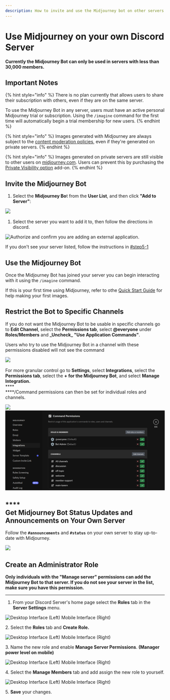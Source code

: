 ```yaml
---
description: How to invite and use the Midjourney bot on other servers.
---
```


# Use Midjourney on your own Discord Server

**Currently the Midjourney Bot can only be used in servers with less than 30,000 members.**

## Important Notes

{% hint style="info" %}
There is no plan currently that allows users to share their subscription with others, even if they are on the same server.

To use the Midjourney Bot in any server, users must have an active personal Midjourney trial or subscription. Using the `/imagine` command for the first time will automatically begin a trial membership for new users.
{% endhint %}

{% hint style="info" %}
Images generated with Midjourney are always subject to the [content moderation policies](content-and-moderation-policy.md), even if they're generated on private servers.
{% endhint %}

{% hint style="info" %}
Images generated on private servers are still visible to other users on [midjourney.com](https://www.midjourney.com/app/feed/all/). Users can prevent this by purchasing the [Private Visibility option](https://midjourney.gitbook.io/docs/billing#private-visibility-option-+usd20-month) add-on.
{% endhint %}

## Invite the Midjourney Bot <a href="#step5" id="step5"></a>

1. Select the **Midjourney Bo**t from the **User List**, and then click **"Add to Server"**:

![](.gitbook/assets/MJ\_BotInvite.png)

1. Select the server you want to add it to, then follow the directions in discord.

![Authorize and confirm you are adding an external application.](.gitbook/assets/MJ\_AuthorizeBot.png)

If you don't see your server listed, follow the instructions in [#step5-1](use-midjourney-on-your-own-discord-server.md#step5-1 "mention")

## Use the Midjourney Bot

Once the Midjourney Bot has joined your server you can begin interacting with it using the `/imagine` command.

If this is your first time using Midjourney, refer to othe [Quick Start Guide](./) for help making your first images.

## Restrict the Bot to Specific Channels

If you do not want the Midjourney Bot to be usable in specific channels go to **Edit Channel**, select the **Permissions tab**, select **@everyone** under **Roles/Members** and **\_Uncheck\_ "Use Application Commands"**.

Users who try to use the Midjourney Bot in a channel with these permissions disabled will not see the command

![](.gitbook/assets/MJ\_RestrictChannel.png)

For more granular control go to **Settings**, select **Integrations**, select the **Permissions tab**, select the **+ for the Midjourney Bot**, and select **Manage Integration.**\
\*\*\*\*\
\*\*\*\*/Command permissions can then be set for individual roles and channels.

![](.gitbook/assets/MJ\_Integrations.png) ![](.gitbook/assets/image.png)

\*\*\*\*\
**Get Midjourney Bot Status Updates and Announcements on Your Own Server**
--------------------------------------------------------------------------

Follow the **`#announcements`** and **`#status`** on your own server to stay up-to-date with Midjourney.

![](.gitbook/assets/MJ\_StatusFollow.png)

## Create an Administrator Role <a href="#step5" id="step5"></a>

**Only individuals with the "Manage server" permissions can add the Midjourney Bot to that server. If you do not see your server in the list, make sure you have this permission.**

***

1. From your Discord Server's home page select the **Roles** tab in the **Server Settings** menu.

![Desktop Interface (Left)          Mobile Interface (Right)](.gitbook/assets/MJ\_ServerSettings.png)

2\. Select the **Roles** tab and **Create Role.**

![Desktop Interface (Left)          Mobile Interface (Right)](.gitbook/assets/MJ\_AddRole.png)

3\. Name the new role and enable **Manage Server Permissions**. **(Manager power level on mobile)**

![Desktop Interface (Left)          Mobile Interface (Right)](.gitbook/assets/MJ\_Permissions.png)

4\. Select the **Manage Members** tab and add assign the new role to yourself.

![Desktop Interface (Left)          Mobile Interface (Right)](.gitbook/assets/MJ\_addMember.png)

5\. **Save** your changes.
